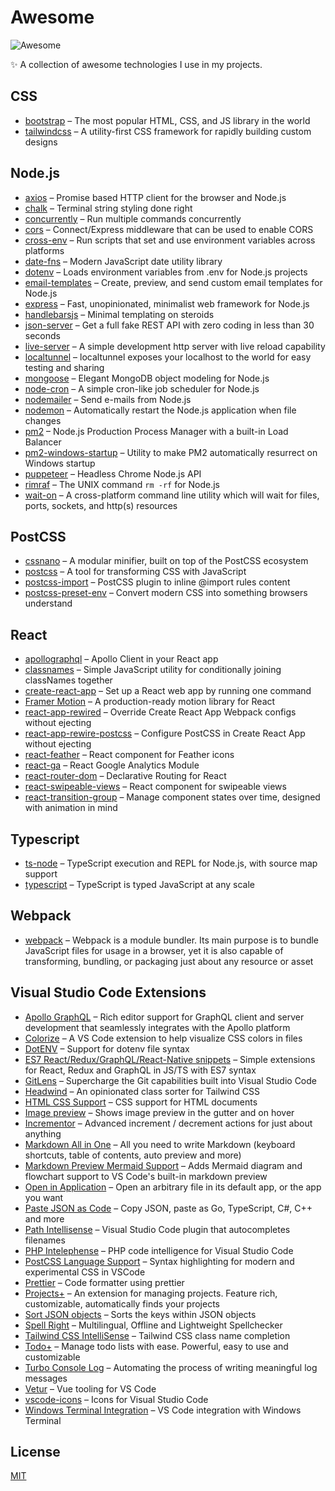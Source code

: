 # Awesome

![Awesome](https://cdn.rawgit.com/sindresorhus/awesome/d7305f38d29fed78fa85652e3a63e154dd8e8829/media/badge.svg)

✨ A collection of awesome technologies I use in my projects.

## CSS

- [bootstrap](https://getbootstrap.com) – The most popular HTML, CSS, and JS library in the world
- [tailwindcss](https://tailwindcss.com) – A utility-first CSS framework for rapidly building custom designs

## Node.js

- [axios](https://github.com/axios/axios) – Promise based HTTP client for the browser and Node.js
- [chalk](https://github.com/chalk/chalk) – Terminal string styling done right
- [concurrently](https://github.com/kimmobrunfeldt/concurrently) – Run multiple commands concurrently
- [cors](https://github.com/expressjs/cors) – Connect/Express middleware that can be used to enable CORS
- [cross-env](https://www.npmjs.com/package/cross-env) – Run scripts that set and use environment variables across platforms
- [date-fns](https://date-fns.org) – Modern JavaScript date utility library
- [dotenv](https://github.com/motdotla/dotenv) – Loads environment variables from .env for Node.js projects
- [email-templates](https://email-templates.js.org) – Create, preview, and send custom email templates for Node.js
- [express](https://expressjs.com) – Fast, unopinionated, minimalist web framework for Node.js
- [handlebarsjs](https://handlebarsjs.com) – Minimal templating on steroids
- [json-server](https://github.com/typicode/json-server) – Get a full fake REST API with zero coding in less than 30 seconds
- [live-server](https://github.com/tapio/live-server) – A simple development http server with live reload capability
- [localtunnel](https://github.com/localtunnel/localtunnel) – localtunnel exposes your localhost to the world for easy testing and sharing
- [mongoose](https://mongoosejs.com) – Elegant MongoDB object modeling for Node.js
- [node-cron](https://github.com/node-cron/node-cron) – A simple cron-like job scheduler for Node.js
- [nodemailer](https://nodemailer.com) – Send e-mails from Node.js
- [nodemon](https://github.com/remy/nodemon) – Automatically restart the Node.js application when file changes
- [pm2](https://github.com/Unitech/pm2) – Node.js Production Process Manager with a built-in Load Balancer
- [pm2-windows-startup](https://github.com/marklagendijk/node-pm2-windows-startup) – Utility to make PM2 automatically resurrect on Windows startup
- [puppeteer](https://pptr.dev) – Headless Chrome Node.js API
- [rimraf](https://github.com/isaacs/rimraf) – The UNIX command `rm -rf` for Node.js
- [wait-on](https://github.com/jeffbski/wait-on) – A cross-platform command line utility which will wait for files, ports, sockets, and http(s) resources

## PostCSS

- [cssnano](https://cssnano.co) – A modular minifier, built on top of the PostCSS ecosystem
- [postcss](https://postcss.org) – A tool for transforming CSS with JavaScript
- [postcss-import](https://github.com/postcss/postcss-import) – PostCSS plugin to inline @import rules content
- [postcss-preset-env](https://preset-env.cssdb.org/) – Convert modern CSS into something browsers understand

## React

- [apollographql](https://www.apollographql.com/docs/react) – Apollo Client in your React app
- [classnames](https://github.com/JedWatson/classnames) – Simple JavaScript utility for conditionally joining classNames together
- [create-react-app](https://create-react-app.dev) – Set up a React web app by running one command
- [Framer Motion](https://www.framer.com/motion) – A production-ready motion library for React
- [react-app-rewired](https://github.com/timarney/react-app-rewired) – Override Create React App Webpack configs without ejecting
- [react-app-rewire-postcss](https://github.com/csstools/react-app-rewire-postcss) – Configure PostCSS in Create React App without ejecting
- [react-feather](https://github.com/feathericons/react-feather) – React component for Feather icons
- [react-ga](https://github.com/react-ga/react-ga) – React Google Analytics Module
- [react-router-dom](https://reacttraining.com/react-router/web) – Declarative Routing for React
- [react-swipeable-views](https://react-swipeable-views.com) – React component for swipeable views
- [react-transition-group](https://reactcommunity.org/react-transition-group) – Manage component states over time, designed with animation in mind

## Typescript

- [ts-node](https://github.com/TypeStrong/ts-node) – TypeScript execution and REPL for Node.js, with source map support
- [typescript](https://www.typescriptlang.org) – TypeScript is typed JavaScript at any scale

## Webpack

- [webpack](https://webpack.js.org) – Webpack is a module bundler. Its main purpose is to bundle JavaScript files for usage in a browser, yet it is also capable of transforming, bundling, or packaging just about any resource or asset

## Visual Studio Code Extensions

- [Apollo GraphQL](https://marketplace.visualstudio.com/items?itemName=apollographql.vscode-apollo) – Rich editor support for GraphQL client and server development that seamlessly integrates with the Apollo platform
- [Colorize](https://marketplace.visualstudio.com/items?itemName=kamikillerto.vscode-colorize) – A VS Code extension to help visualize CSS colors in files
- [DotENV](https://marketplace.visualstudio.com/items?itemName=mikestead.dotenv) – Support for dotenv file syntax
- [ES7 React/Redux/GraphQL/React-Native snippets](https://marketplace.visualstudio.com/items?itemName=dsznajder.es7-react-js-snippets) – Simple extensions for React, Redux and GraphQL in JS/TS with ES7 syntax
- [GitLens](https://marketplace.visualstudio.com/items?itemName=eamodio.gitlens) – Supercharge the Git capabilities built into Visual Studio Code
- [Headwind](https://marketplace.visualstudio.com/items?itemName=heybourn.headwind) – An opinionated class sorter for Tailwind CSS
- [HTML CSS Support](https://marketplace.visualstudio.com/items?itemName=ecmel.vscode-html-css) – CSS support for HTML documents
- [Image preview](https://marketplace.visualstudio.com/items?itemName=kisstkondoros.vscode-gutter-preview) – Shows image preview in the gutter and on hover
- [Incrementor](https://marketplace.visualstudio.com/items?itemName=nmsmith89.incrementor) – Advanced increment / decrement actions for just about anything
- [Markdown All in One](https://marketplace.visualstudio.com/items?itemName=yzhang.markdown-all-in-one) – All you need to write Markdown (keyboard shortcuts, table of contents, auto preview and more)
- [Markdown Preview Mermaid Support](https://marketplace.visualstudio.com/items?itemName=bierner.markdown-mermaid) – Adds Mermaid diagram and flowchart support to VS Code's built-in markdown preview
- [Open in Application](https://marketplace.visualstudio.com/items?itemName=fabiospampinato.vscode-open-in-application) – Open an arbitrary file in its default app, or the app you want
- [Paste JSON as Code](https://marketplace.visualstudio.com/items?itemName=quicktype.quicktype) – Copy JSON, paste as Go, TypeScript, C#, C++ and more
- [Path Intellisense](https://marketplace.visualstudio.com/items?itemName=christian-kohler.path-intellisense) – Visual Studio Code plugin that autocompletes filenames
- [PHP Intelephense](https://marketplace.visualstudio.com/items?itemName=bmewburn.vscode-intelephense-client) – PHP code intelligence for Visual Studio Code
- [PostCSS Language Support](https://marketplace.visualstudio.com/items?itemName=csstools.postcss) – Syntax highlighting for modern and experimental CSS in VSCode
- [Prettier](https://marketplace.visualstudio.com/items?itemName=esbenp.prettier-vscode) – Code formatter using prettier
- [Projects+](https://marketplace.visualstudio.com/items?itemName=fabiospampinato.vscode-projects-plus) – An extension for managing projects. Feature rich, customizable, automatically finds your projects
- [Sort JSON objects](https://marketplace.visualstudio.com/items?itemName=richie5um2.vscode-sort-json) – Sorts the keys within JSON objects
- [Spell Right](https://marketplace.visualstudio.com/items?itemName=ban.spellright) – Multilingual, Offline and Lightweight Spellchecker
- [Tailwind CSS IntelliSense](https://marketplace.visualstudio.com/items?itemName=bradlc.vscode-tailwindcss) – Tailwind CSS class name completion
- [Todo+](https://marketplace.visualstudio.com/items?itemName=fabiospampinato.vscode-todo-plus) – Manage todo lists with ease. Powerful, easy to use and customizable
- [Turbo Console Log](https://marketplace.visualstudio.com/items?itemName=ChakrounAnas.turbo-console-log) – Automating the process of writing meaningful log messages
- [Vetur](https://marketplace.visualstudio.com/items?itemName=octref.vetur) – Vue tooling for VS Code
- [vscode-icons](https://marketplace.visualstudio.com/items?itemName=vscode-icons-team.vscode-icons) – Icons for Visual Studio Code
- [Windows Terminal Integration](https://marketplace.visualstudio.com/items?itemName=Tyriar.windows-terminal) – VS Code integration with Windows Terminal

## License

[MIT](LICENSE)

